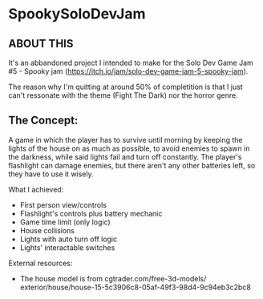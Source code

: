 # SpookySoloDevJam

ABOUT THIS
----------
It's an abbandoned project I intended to make for the
Solo Dev Game Jam #5 - Spooky jam 
(https://itch.io/jam/solo-dev-game-jam-5-spooky-jam).

The reason why I'm quitting at around 50% of 
completition is that I just can't ressonate with the
theme (Fight The Dark) nor the horror genre.


The Concept:
------------
A game in which the player has to survive until morning
by keeping the lights of the house on as much as 
possible, to avoid enemies to spawn in the darkness,
while said lights fail and turn off constantly.
The player's flashlight can damage enemies, but there
aren't any other batteries left, so they have to use
it wisely.


What I achieved:
- First person view/controls
- Flashlight's controls plus battery mechanic
- Game time limit (only logic)
- House collisions
- Lights with auto turn off logic
- Lights' interactable switches


External resources:
- The house model is from cgtrader.com/free-3d-models/
  exterior/house/house-15-5c3906c8-05af-49f3-98d4-9c94eb3c2bc8
